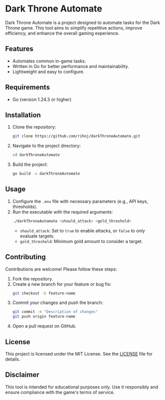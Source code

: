 # Dark Throne Automate

Dark Throne Automate is a project designed to automate tasks for the Dark Throne game. This tool aims to simplify repetitive actions, improve efficiency, and enhance the overall gaming experience.

## Features

- Automates common in-game tasks.
- Written in Go for better performance and maintainability.
- Lightweight and easy to configure.

## Requirements

- Go (version 1.24.3 or higher)

## Installation

1. Clone the repository:
   ```bash
   git clone https://github.com/rihoj/darkThroneAutomate.git
   ```
2. Navigate to the project directory:
   ```bash
   cd darkThroneAutomate
   ```
3. Build the project:
   ```bash
   go build -o darkThroneAutomate
   ```

## Usage

1. Configure the `.env` file with necessary parameters (e.g., API keys, thresholds).
2. Run the executable with the required arguments:
   ```bash
   ./darkThroneAutomate <should_attack> <gold_threshold>
   ```
   - `should_attack`: Set to `true` to enable attacks, or `false` to only evaluate targets.
   - `gold_threshold`: Minimum gold amount to consider a target.

## Contributing

Contributions are welcome! Please follow these steps:

1. Fork the repository.
2. Create a new branch for your feature or bug fix:
   ```bash
   git checkout -b feature-name
   ```
3. Commit your changes and push the branch:
   ```bash
   git commit -m "Description of changes"
   git push origin feature-name
   ```
4. Open a pull request on GitHub.

## License

This project is licensed under the MIT License. See the [LICENSE](LICENSE) file for details.

## Disclaimer

This tool is intended for educational purposes only. Use it responsibly and ensure compliance with the game's terms of service.
